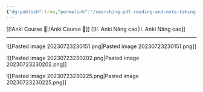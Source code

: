 ```yaml
---
{"dg-publish":true,"permalink":"/searching-pdf-reading-and-note-taking-in-add-dialog/"}
---
```


[[!Anki Course 🌟\|!Anki Course 🌟]]
[[II. Anki Nâng cao\|II. Anki Nâng cao]]
___
![[Pasted image 20230723230151.png\|Pasted image 20230723230151.png]]

![[Pasted image 20230723230202.png\|Pasted image 20230723230202.png]]

![[Pasted image 20230723230225.png\|Pasted image 20230723230225.png]]

